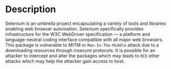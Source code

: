 # Description
Selenium is an umbrella project encapsulating a variety of tools and libraries enabling web browser automation. Selenium specifically provides infrastructure for the W3C WebDriver specification — a platform and language-neutral coding interface compatible with all major web browsers.
This package is vulnerable to MITM or `Man-In-The-Middle` attack due to a downloading resources through insecure protocols. It is possible for an attacker to intercept and alter the packages which may leads to `RCE` other attacks which may help the attacker gain access to host.
